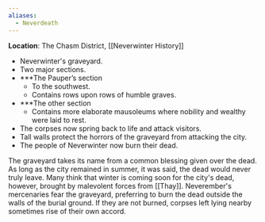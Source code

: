 ```yaml
---
aliases:
  - Neverdeath
---
```

**Location**: The Chasm District, [[Neverwinter History]]
* Neverwinter's graveyard.
* Two major sections.
* ***The Pauper’s section
	* To the southwest. 
	* Contains rows upon rows of humble graves.
* ***The other section
	* Contains more elaborate mausoleums where nobility and wealthy were laid to rest.
* The corpses now spring back to life and attack visitors.
* Tall walls protect the horrors of the graveyard from attacking the city.
* The people of Neverwinter now burn their dead.

The graveyard takes its name from a common blessing given over the dead. As long as the city remained in summer, it was said, the dead would never truly leave. Many think that winter is coming soon for the city's dead, however, brought by malevolent forces from [[Thay]]. Neverember's mercenaries fear the graveyard, preferring to burn the dead outside the walls of the burial ground. If they are not burned, corpses left lying nearby sometimes rise of their own accord.